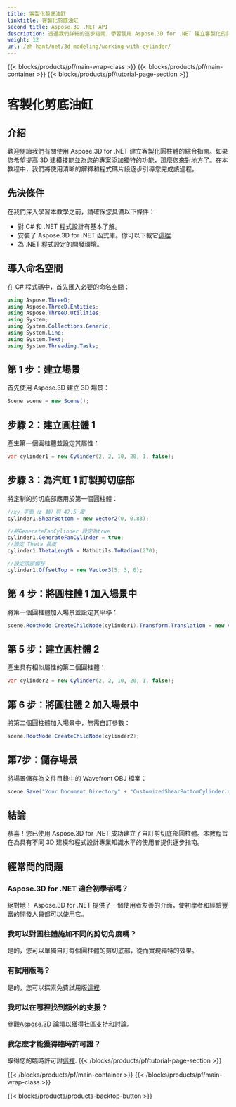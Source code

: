 ```yaml
---
title: 客製化剪底油缸
linktitle: 客製化剪底油缸
second_title: Aspose.3D .NET API
description: 透過我們詳細的逐步指南，學習使用 Aspose.3D for .NET 建立客製化的剪切底部圓柱體。立即提升您的 3D 建模技能！
weight: 12
url: /zh-hant/net/3d-modeling/working-with-cylinder/
---
```


{{< blocks/products/pf/main-wrap-class >}}
{{< blocks/products/pf/main-container >}}
{{< blocks/products/pf/tutorial-page-section >}}

# 客製化剪底油缸

## 介紹
歡迎閱讀我們有關使用 Aspose.3D for .NET 建立客製化圓柱體的綜合指南。如果您希望提高 3D 建模技能並為您的專案添加獨特的功能，那麼您來對地方了。在本教程中，我們將使用清晰的解釋和程式碼片段逐步引導您完成該過程。
## 先決條件
在我們深入學習本教學之前，請確保您具備以下條件：
- 對 C# 和 .NET 程式設計有基本了解。
- 安裝了 Aspose.3D for .NET 函式庫。你可以下載它[這裡](https://releases.aspose.com/3d/net/).
- 為 .NET 程式設定的開發環境。
## 導入命名空間
在 C# 程式碼中，首先匯入必要的命名空間：
```csharp
using Aspose.ThreeD;
using Aspose.ThreeD.Entities;
using Aspose.ThreeD.Utilities;
using System;
using System.Collections.Generic;
using System.Linq;
using System.Text;
using System.Threading.Tasks;
```
## 第 1 步：建立場景
首先使用 Aspose.3D 建立 3D 場景：
```csharp
Scene scene = new Scene();
```
## 步驟 2：建立圓柱體 1
產生第一個圓柱體並設定其屬性：
```csharp
var cylinder1 = new Cylinder(2, 2, 10, 20, 1, false);
```
## 步驟 3：為汽缸 1 訂製剪切底部
將定制的剪切底部應用於第一個圓柱體：
```csharp
//xy 平面（z 軸）剪 47.5 度
cylinder1.ShearBottom = new Vector2(0, 0.83); 

//將GenerateFanCylinder 設定為true
cylinder1.GenerateFanCylinder = true;
//設定 Theta 長度
cylinder1.ThetaLength = MathUtils.ToRadian(270);

//設定頂部偏移
cylinder1.OffsetTop = new Vector3(5, 3, 0);
```
## 第 4 步：將圓柱體 1 加入場景中
將第一個圓柱體加入場景並設定其平移：
```csharp
scene.RootNode.CreateChildNode(cylinder1).Transform.Translation = new Vector3(10, 0, 0);
```
## 第 5 步：建立圓柱體 2
產生具有相似屬性的第二個圓柱體：
```csharp
var cylinder2 = new Cylinder(2, 2, 10, 20, 1, false);
```
## 第 6 步：將圓柱體 2 加入場景中
將第二個圓柱體加入場景中，無需自訂參數：
```csharp
scene.RootNode.CreateChildNode(cylinder2);
```
## 第7步：儲存場景
將場景儲存為文件目錄中的 Wavefront OBJ 檔案：
```csharp
scene.Save("Your Document Directory" + "CustomizedShearBottomCylinder.obj", FileFormat.WavefrontOBJ);
```
## 結論
恭喜！您已使用 Aspose.3D for .NET 成功建立了自訂剪切底部圓柱體。本教程旨在為具有不同 3D 建模和程式設計專業知識水平的使用者提供逐步指南。
## 經常問的問題
### Aspose.3D for .NET 適合初學者嗎？
絕對地！ Aspose.3D for .NET 提供了一個使用者友善的介面，使初學者和經驗豐富的開發人員都可以使用它。
### 我可以對圓柱體施加不同的剪切角度嗎？
是的，您可以單獨自訂每個圓柱體的剪切底部，從而實現獨特的效果。
### 有試用版嗎？
是的，您可以探索免費試用版[這裡](https://releases.aspose.com/).
### 我可以在哪裡找到額外的支援？
參觀[Aspose.3D 論壇](https://forum.aspose.com/c/3d/18)以獲得社區支持和討論。
### 我怎麼才能獲得臨時許可證？
取得您的臨時許可證[這裡](https://purchase.aspose.com/temporary-license/).
{{< /blocks/products/pf/tutorial-page-section >}}

{{< /blocks/products/pf/main-container >}}
{{< /blocks/products/pf/main-wrap-class >}}

{{< blocks/products/products-backtop-button >}}
